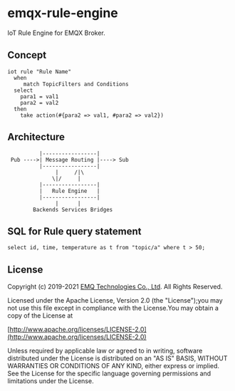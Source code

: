 
# emqx-rule-engine

IoT Rule Engine for EMQX Broker.

## Concept

```
iot rule "Rule Name"
  when
     match TopicFilters and Conditions
  select
    para1 = val1
    para2 = val2
  then
    take action(#{para2 => val1, #para2 => val2})
```

## Architecture

```
          |-----------------|
 Pub ---->| Message Routing |----> Sub
          |-----------------|
               |     /|\
              \|/     |
          |-----------------|
          |   Rule Engine   |
          |-----------------|
               |      |
        Backends Services Bridges
```

## SQL for Rule query statement

```
select id, time, temperature as t from "topic/a" where t > 50;
```

## License

Copyright (c) 2019-2021 [EMQ Technologies Co., Ltd](https://emqx.io). All Rights Reserved.

Licensed under the Apache License, Version 2.0 (the "License");you may not use this file except in compliance with the License.You may obtain a copy of the License at

[http://www.apache.org/licenses/LICENSE-2.0](http://www.apache.org/licenses/LICENSE-2.0)

Unless required by applicable law or agreed to in writing, software distributed under the License is distributed on an "AS IS" BASIS, WITHOUT WARRANTIES OR CONDITIONS OF ANY KIND, either express or implied.
See the License for the specific language governing permissions and limitations under the License.

